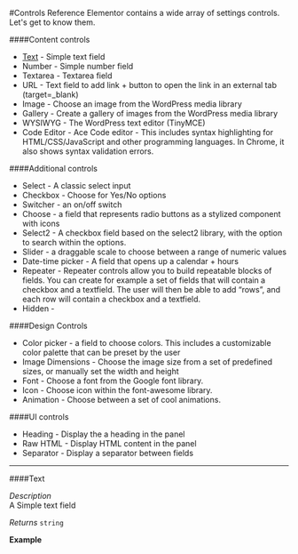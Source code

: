 #Controls Reference
Elementor contains a wide array of settings controls. Let's get to know them.


####Content controls

* [Text](#text) - Simple text field
* Number - Simple number field
* Textarea - Textarea field
* URL - Text field to add link + button to open the link in an external tab (target=_blank)
* Image - Choose an image from the WordPress media library
* Gallery - Create a gallery of images from the WordPress media library
* WYSIWYG - The WordPress text editor (TinyMCE)
* Code Editor - Ace Code editor - This includes syntax highlighting for HTML/CSS/JavaScript and other programming languages. In Chrome, it also shows syntax validation errors.

####Additional controls

* Select - A classic select input 
* Checkbox - Choose for Yes/No options
* Switcher - an on/off switch
* Choose - a field that represents radio buttons as a stylized component with icons
* Select2 - A checkbox field based on the select2 library, with the option to search within the options.
* Slider - a draggable scale to choose between a range of numeric values
* Date-time picker - A field that opens up a calendar + hours
* Repeater - Repeater controls allow you to build repeatable blocks of fields. You can create for example a set of fields that will contain a checkbox and a textfield. The user will then be able to add “rows”, and each row will contain a checkbox and a textfield.
* Hidden - 

####Design Controls

* Color picker - a field to choose colors. This includes a customizable color palette that can be preset by the user
* Image Dimensions - Choose the image size from a set of predefined sizes, or manually set the width and height
* Font - Choose a font from the Google font library.
* Icon - Choose icon within the font-awesome library.
* Animation - Choose between a set of cool animations.

####UI controls

* Heading - Display the a heading in the panel
* Raw HTML - Display HTML content in the panel
* Separator - Display a separator between fields

---

####Text

*Description*<br>
A Simple text field

*Returns* ```string```

**Example**
